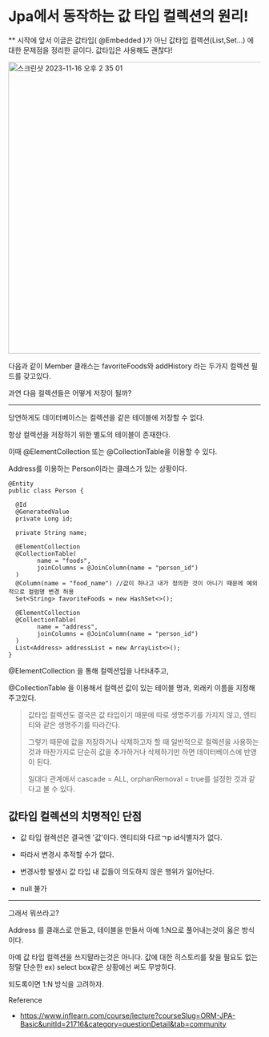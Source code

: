 # Jpa에서 동작하는 값 타입 컬렉션의 원리!

** 시작에 앞서 이글은 값타입( @Embedded )가 아닌 값타입 컬렉션(List,Set...) 에 대한 문제점을 정리한 글이다. 값타입은 사용해도 괜찮다!

<img width="583" alt="스크린샷 2023-11-16 오후 2 35 01" src="https://github.com/YongNyeo/TIL/assets/109174778/62fd2015-0da2-4e54-8c6e-d6a9e116d1eb">

다음과 같이 Member 클래스는 favoriteFoods와 addHistory 라는 두가지 컬렉션 필드를 갖고있다.  

과연 다음 컬렉션들은 어떻게 저장이 될까?

---

당연하게도 데이터베이스는 컬렉션을 같은 테이블에 저장할 수 없다. 

항상 컬렉션을 저장하기 위한 별도의 테이블이 존재한다.

이때 @ElementCollection 또는 @CollectionTable을 이용할 수 있다.

Address를 이용하는 Person이라는 클래스가 있는 상황이다. 


    @Entity
    public class Person {

      @Id
      @GeneratedValue
      private Long id;

      private String name;

      @ElementCollection
      @CollectionTable(
            name = "foods",
            joinColumns = @JoinColumn(name = "person_id")
      )
      @Column(name = "food_name") //값이 하나고 내가 정의한 것이 아니기 때문에 예외적으로 컬럼명 변경 허용
      Set<String> favoriteFoods = new HashSet<>();

      @ElementCollection
      @CollectionTable(
            name = "address",
            joinColumns = @JoinColumn(name = "person_id")
      )
      List<Address> addressList = new ArrayList<>();
    }

@ElementCollection 을 통해 컬렉션임을 나타내주고,

@CollectionTable 을 이용해서 컬렉션 값이 있는 테이블 명과, 외래키 이름을 지정해주고있다. 

> 값타입 컬렉션도 결국은 값 타입이기 때문에 따로 생명주기를 가지지 않고, 엔티티와 같은 생명주기를 따라간다.
>
> 그렇기 때문에 값을 저장하거나 삭제하고자 할 때 일반적으로 컬렉션을 사용하는 것과 마찬가지로 단순히 값을 추가하거나 삭제하기만 하면 데이터베이스에 반영이 된다.
> 
> 일대다 관계에서 cascade = ALL, orphanRemoval = true를 설정한 것과 같다고 볼 수 있다.

## 값타입 컬렉션의 치명적인 단점

-  값 타입 컬렉션은 결국엔 '값'이다. 엔티티와 다르ㄱp id식별자가 없다.

-  따라서 변경시 추적할 수가 없다.

-  변경사항 발생시 값 타입 내 값들이 의도하지 않은 행위가 일어난다.

-  null 불가


---


그래서 뭐쓰라고?

Address 를 클래스로 만들고, 테이블을 만들서 아예 1:N으로 풀어내는것이 옳은 방식이다.

아예 값 타입 컬렉션을 쓰지말라는것은 아니다. 값에 대한 히스토리를 찾을 필요도 없는 정말 단순한 ex) select box같은 상황에선 써도 무방하다.

되도록이면 1:N 방식을 고려하자.


Reference

- https://www.inflearn.com/course/lecture?courseSlug=ORM-JPA-Basic&unitId=21716&category=questionDetail&tab=community
  
